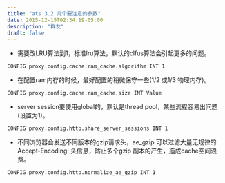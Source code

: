 ```yaml
---
title: "ats 3.2 几个要注意的参数"
date: 2015-12-15T02:34:19-05:00
description: "群友"
draft: false 
---
```


* 需要改LRU算法到1，标准lru算法，默认的clfus算法会引起更多的问题。
```
CONFIG proxy.config.cache.ram_cache.algorithm INT 1
```
* 在配置ram内存的时候，最好配置的稍微保守一些(1/2 或1/3 物理内存)。
```
CONFIG proxy.config.cache.ram_cache.size INT Value
```  
* server session要使用global的，默认是thread pool，某些流程容易出问题(设置为1)。
```
CONFIG proxy.config.http.share_server_sessions INT 1
```

* 不同浏览器会发送不同版本的gzip请求头，ae_gzip 可以过滤大量无规律的 Accept-Encoding: 头信息，防止多个gzip 副本的产生，造成cache空间浪费。
```
CONFIG proxy.config.http.normalize_ae_gzip INT 1
```
